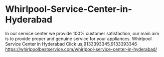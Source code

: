 # Whirlpool-Service-Center-in-Hyderabad
In our service center we provide 100% customer satisfaction, our main aim is to provide proper and genuine service for your appliances.  Whirlpool Service Center in Hyderabad Click us;9133393345,9133393346  https://whirlpoolbestservice.com/whirlpool-service-center-in-hyderabad/
